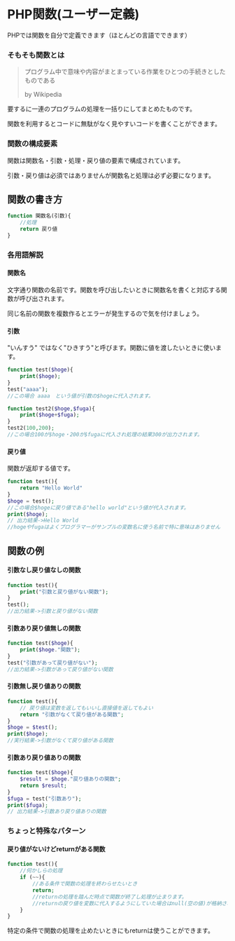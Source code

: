 # PHP関数(ユーザー定義)

PHPでは関数を自分で定義できます（ほとんどの言語でできます）

### そもそも関数とは

> プログラム中で意味や内容がまとまっている作業をひとつの手続きとしたものである
>
> by Wikipedia

要するに一連のプログラムの処理を一括りにしてまとめたものです。

関数を利用するとコードに無駄がなく見やすいコードを書くことができます。



### 関数の構成要素

関数は関数名・引数・処理・戻り値の要素で構成されています。

引数・戻り値は必須ではありませんが関数名と処理は必ず必要になります。

## 関数の書き方

```PHP
function 関数名(引数){
    //処理
    return 戻り値
}
```

### 各用語解説

#### 関数名

文字通り関数の名前です。関数を呼び出したいときに関数名を書くと対応する関数が呼び出されます。

同じ名前の関数を複数作るとエラーが発生するので気を付けましょう。

#### 引数

"いんすう" ではなく"ひきすう"と呼びます。関数に値を渡したいときに使います。

```php
function test($hoge){
    print($hoge);
}
test("aaaa");
//この場合 aaaa　という値が引数の$hogeに代入されます。

function test2($hoge,$fuga){
    print($hoge+$fuga);
}
test2(100,200);
//この場合100が$hoge・200が$fugaに代入され処理の結果300が出力されます。
```



#### 戻り値

関数が返却する値です。

```PHP
function test(){
    return "Hello World"
}
$hoge = test();
//この場合$hogeに戻り値である"hello world"という値が代入されます。
print($hoge);
// 出力結果->Hello World
//hogeやfugaはよくプログラマーがサンプルの変数名に使う名前で特に意味はありません
```



## 関数の例

#### 引数なし戻り値なしの関数

```PHP
function test(){
    print("引数と戻り値がない関数");
}
test();
//出力結果->引数と戻り値がない関数
```

#### 引数あり戻り値無しの関数

```php
function test($hoge){
    print($hoge."関数");
}
test("引数があって戻り値がない");
//出力結果->引数があって戻り値がない関数
```

#### 引数無し戻り値ありの関数

```php
function test(){
    // 戻り値は変数を返してもいいし直接値を返してもよい
    return "引数がなくて戻り値がある関数";
}
$hoge = $test();
print($hoge);
//実行結果->引数がなくて戻り値がある関数
```

#### 引数あり戻り値ありの関数

```php
function test($hoge){
    $result = $hoge."戻り値ありの関数";
    return $result;
}
$fuga = test("引数あり");
print($fuga);
// 出力結果->引数あり戻り値ありの関数
```

### ちょっと特殊なパターン

#### 戻り値がないけどreturnがある関数

```php
function test(){
    //何かしらの処理
    if (~~){
        //ある条件で関数の処理を終わらせたいとき
        return;
        //returnの処理を踏んだ時点で関数が終了し処理が止まります。
        //returnの戻り値を変数に代入するようにしていた場合はnull(空の値)が格納されます。
    }
}
```

特定の条件で関数の処理を止めたいときにもreturnは使うことができます。

